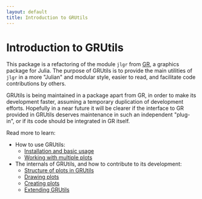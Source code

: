 ```yaml
---
layout: default
title: Introduction to GRUtils
---
```

# Introduction to GRUtils

This package is a refactoring of the module `jlgr` from [GR](https://github.com/jheinen/GR.jl), a graphics package for Julia. The purpose of GRUtils is to provide the main utilities of `jlgr` in a more "Julian" and modular style, easier to read, and facilitate code contributions by others.

GRUtils is being maintained in a package apart from GR, in order to make its development faster, assuming a temporary duplication of development efforts. Hopefully in a near future it will be clearer if the interface to GR provided in GRUtils deserves maintenance in such an independent "plug-in", or if its code should be integrated in GR itself.

Read more to learn:

* How to use GRUtils:
  - [Installation and basic usage](./usage/basics.md)
  - [Working with multiple plots](./usage/multipleplots.md)
* The internals of GRUtils, and how to contribute to its development:
  - [Structure of plots in GRUtils](./internals/structure.md)
  - [Drawing plots](./internals/drawplots.md)
  - [Creating plots](./internals/createplots.md)
  - [Extending GRUtils](./internals/extending.md)

